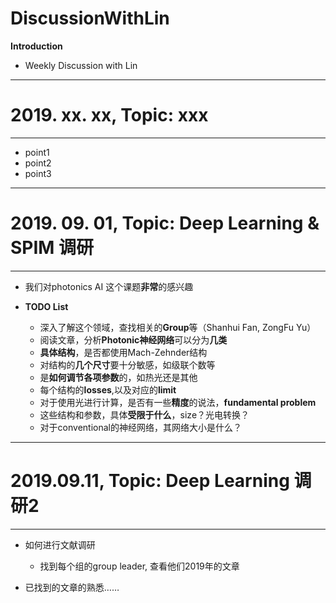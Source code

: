 # DiscussionWithLin

**Introduction**

- Weekly Discussion with Lin
------------------------------

# 2019. xx. xx, Topic: xxx
------------------------------


- point1
- point2
- point3


------------------------------

# 2019. 09. 01, Topic: Deep Learning & SPIM 调研
------------------------------


- 我们对photonics AI 这个课题**非常**的感兴趣


- **TODO List**
  - 深入了解这个领域，查找相关的**Group**等（Shanhui Fan, ZongFu Yu）
  - 阅读文章，分析**Photonic神经网络**可以分为**几类**
  - **具体结构**，是否都使用Mach-Zehnder结构
  - 对结构的**几个尺寸**要十分敏感，如级联个数等
  - 是**如何调节各项参数**的，如热光还是其他
  - 每个结构的**losses**,以及对应的**limit**
  - 对于使用光进行计算，是否有一些**精度**的说法，**fundamental problem**
  - 这些结构和参数，具体**受限于什么**，size？光电转换？
  - 对于conventional的神经网络，其网络大小是什么？



------------------------------

# 2019.09.11, Topic: Deep Learning 调研2
-------------------------------

- 如何进行文献调研
  - 找到每个组的group leader, 查看他们2019年的文章

- 已找到的文章的熟悉……

